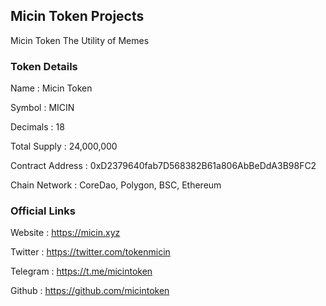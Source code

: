 <h2>Micin Token Projects</h2>
Micin Token The Utility of Memes

<h3>Token Details</h3>

Name : Micin Token

Symbol : MICIN

Decimals : 18

Total Supply : 24,000,000

Contract Address : 0xD2379640fab7D568382B61a806AbBeDdA3B98FC2

Chain Network : CoreDao, Polygon, BSC, Ethereum

<h3>Official Links</h3>

Website : https://micin.xyz

Twitter : https://twitter.com/tokenmicin

Telegram : https://t.me/micintoken

Github : https://github.com/micintoken
